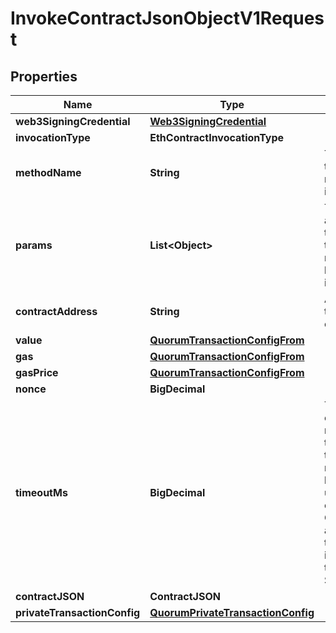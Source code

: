 

# InvokeContractJsonObjectV1Request


## Properties

| Name | Type | Description | Notes |
|------------ | ------------- | ------------- | -------------|
|**web3SigningCredential** | [**Web3SigningCredential**](Web3SigningCredential.md) |  |  |
|**invocationType** | **EthContractInvocationType** |  |  |
|**methodName** | **String** | The name of the contract method to invoke. |  |
|**params** | **List&lt;Object&gt;** | The list of arguments to pass in to the contract method being invoked. |  |
|**contractAddress** | **String** | Address of the solidity contract |  |
|**value** | [**QuorumTransactionConfigFrom**](QuorumTransactionConfigFrom.md) |  |  [optional] |
|**gas** | [**QuorumTransactionConfigFrom**](QuorumTransactionConfigFrom.md) |  |  [optional] |
|**gasPrice** | [**QuorumTransactionConfigFrom**](QuorumTransactionConfigFrom.md) |  |  [optional] |
|**nonce** | **BigDecimal** |  |  [optional] |
|**timeoutMs** | **BigDecimal** | The amount of milliseconds to wait for a transaction receipt beforegiving up and crashing. Only has any effect if the invocation type is SEND |  [optional] |
|**contractJSON** | **ContractJSON** |  |  |
|**privateTransactionConfig** | [**QuorumPrivateTransactionConfig**](QuorumPrivateTransactionConfig.md) |  |  [optional] |



